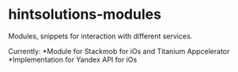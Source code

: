 hintsolutions-modules
=====================

Modules, snippets for interaction with different services.

Currently:
*Module for Stackmob for iOs and Titanium Appcelerator
*Implementation for Yandex API for iOs
